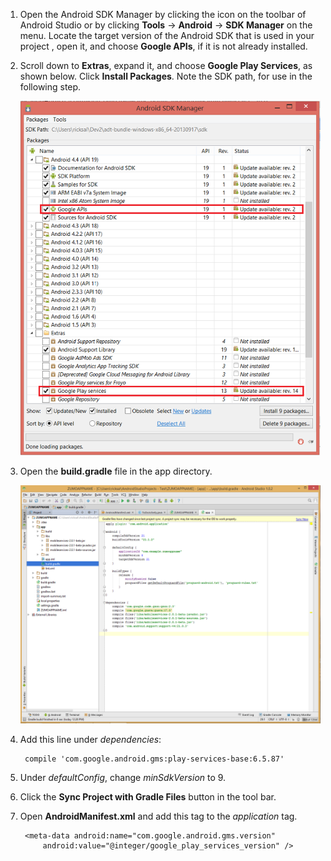 1. Open the Android SDK Manager by clicking the icon on the toolbar of Android Studio or by clicking **Tools** -> **Android** -> **SDK Manager** on the menu. Locate the target version of the Android SDK that is used in your project , open it, and choose **Google APIs**, if it is not already installed.

2. Scroll down to **Extras**, expand it, and choose **Google Play Services**, as shown below. Click **Install Packages**. Note the SDK path, for use in the following step. 

   	![](./media/notification-hubs-android-get-started/notification-hub-create-android-app4.png)


3. Open the **build.gradle** file in the app directory.

	![](./media/mobile-services-android-get-started-push/android-studio-push-build-gradle.png)

4. Add this line under *dependencies*: 

   		compile 'com.google.android.gms:play-services-base:6.5.87'

5. Under *defaultConfig*, change *minSdkVersion* to 9.
 
6. Click the **Sync Project with Gradle Files** button in the tool bar.

7. Open **AndroidManifest.xml** and add this tag to the *application* tag.

        <meta-data android:name="com.google.android.gms.version"
            android:value="@integer/google_play_services_version" />
 




